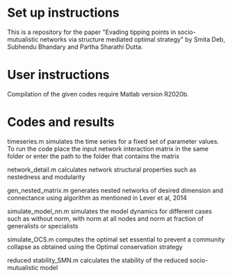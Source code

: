 # Set up instructions
This is a repository for the paper "Evading tipping points in socio-mutualistic networks via structure mediated optimal strategy" by  Smita Deb, Subhendu Bhandary and Partha Sharathi Dutta.
# User instructions
Compilation of the given codes require Matlab version R2020b.

# Codes and results
timeseries.m simulates the time series for a fixed set of parameter values. To run the code place the input network interaction matrix in the same folder or enter the path to the folder that contains the matrix


network_detail.m calculates network structural properties such as nestedness and modularity


gen_nested_matrix.m generates nested networks of desired dimension and connectance using algorithm as mentioned in Lever et al, 2014


simulate_model_nn.m simulates the model dynamics for different cases such as without norm, with norm at all nodes and norm at fraction of generalists or specialists


simulate_OCS.m computes the optimal set essential to prevent a community collapse as obtained using the Optimal conservation strategy


reduced stability_SMN.m calculates the stability of the reduced socio-mutualistic model
